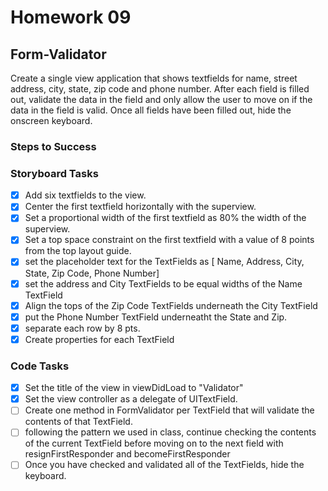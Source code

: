 # Homework 09

## Form-Validator

Create a single view application that shows textfields for name, street address, city, state, zip code and phone number. After each field is filled out, validate the data in the field and only allow the user to move on if the data in the field is valid. Once all fields have been filled out, hide the onscreen keyboard.

### Steps to Success
### Storyboard Tasks
* [x] Add six textfields to the view.
* [x] Center the first textfield horizontally with the superview.
* [x] Set a proportional width of the first textfield as 80% the width of the superview.
* [x] Set a top space constraint on the first textfield with a value of 8 points from the top layout guide.
* [x] set the placeholder text for the TextFields as [ Name, Address, City, State, Zip Code, Phone Number]
* [x] set the address and City TextFields to be equal widths of the Name TextField
* [x] Align the tops of the Zip Code TextFields underneath the City TextField
* [x] put the Phone Number TextField underneatht the State and Zip.
* [x] separate each row by 8 pts.
* [x] Create properties for each TextField

### Code Tasks
* [x] Set the title of the view in viewDidLoad to "Validator"
* [x] Set the view controller as a delegate of UITextField.
* [ ] Create one method in FormValidator per TextField that will validate the contents of that TextField.
* [ ] following the pattern we used in class, continue checking the contents of the current TextField before moving on to the next field with resignFirstResponder and becomeFirstResponder
* [ ] Once you have checked and validated all of the TextFields, hide the keyboard.